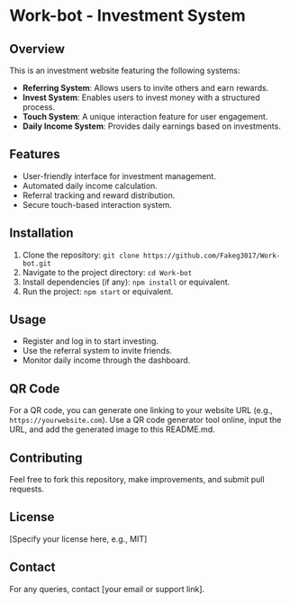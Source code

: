 # Work-bot - Investment System

## Overview
This is an investment website featuring the following systems:
- **Referring System**: Allows users to invite others and earn rewards.
- **Invest System**: Enables users to invest money with a structured process.
- **Touch System**: A unique interaction feature for user engagement.
- **Daily Income System**: Provides daily earnings based on investments.

## Features
- User-friendly interface for investment management.
- Automated daily income calculation.
- Referral tracking and reward distribution.
- Secure touch-based interaction system.

## Installation
1. Clone the repository: `git clone https://github.com/Fakeg3017/Work-bot.git`
2. Navigate to the project directory: `cd Work-bot`
3. Install dependencies (if any): `npm install` or equivalent.
4. Run the project: `npm start` or equivalent.

## Usage
- Register and log in to start investing.
- Use the referral system to invite friends.
- Monitor daily income through the dashboard.

## QR Code
For a QR code, you can generate one linking to your website URL (e.g., `https://yourwebsite.com`). Use a QR code generator tool online, input the URL, and add the generated image to this README.md.

## Contributing
Feel free to fork this repository, make improvements, and submit pull requests.

## License
[Specify your license here, e.g., MIT]

## Contact
For any queries, contact [your email or support link].
